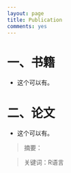 ```yaml
---
layout: page
title: Publication
comments: yes
---
```




# 一、书籍

- 这个可以有。


# 二、论文


- 这个可以有。

> 摘要：

> 关键词：R语言

